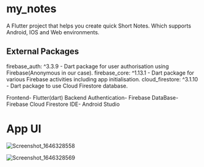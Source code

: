 # my_notes

A Flutter project that helps you create quick Short Notes. Which supports Android, IOS and Web environments.

## External Packages
firebase_auth: ^3.3.9 - Dart package for user authorisation using Firebase(Anonymous in our case).
firebase_core: ^1.13.1 - Dart package for various Firebase activities including app initialisation.
cloud_firestore: ^3.1.10 - Dart package to use Cloud Firestore database.

Frontend- Flutter(dart)
Backend Authentication- Firebase
DataBase- Firebase Cloud Firestore
IDE- Android Studio

# App UI
![Screenshot_1646328558](https://user-images.githubusercontent.com/71026544/156620333-157459c1-b29a-498c-8cbd-24f03bc04aaa.png)

![Screenshot_1646328569](https://user-images.githubusercontent.com/71026544/156620374-4b8571e8-9bf7-4e07-92c3-8b8205f0cb7a.png)



